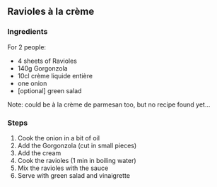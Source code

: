 ## Ravioles à la crème



### Ingredients

For 2 people:

- 4 sheets of Ravioles
- 140g Gorgonzola
- 10cl crème liquide entière
- one onion
- [optional] green salad

Note: could be à la crème de parmesan too, but no recipe found yet...

### Steps

1. Cook the onion in a bit of oil 
2. Add the Gorgonzola (cut in small pieces)
3. Add the cream
4. Cook the ravioles (1 min in boiling water)
5. Mix the ravioles with the sauce
6. Serve with green salad and vinaigrette
